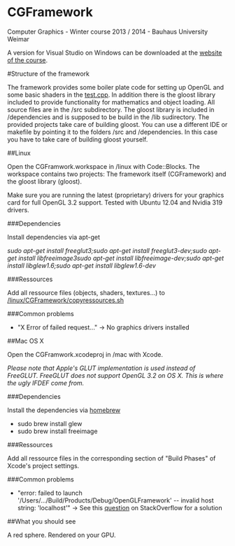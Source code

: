 CGFramework
===========
Computer Graphics - Winter course 2013 / 2014 - Bauhaus University Weimar

A version for Visual Studio on Windows can be downloaded at the [website of the course](http://www.uni-weimar.de/de/medien/professuren/grafische-datenverarbeitung/lehre/computergrafik/). 

#Structure of the framework

The framework provides some boiler plate code for setting up OpenGL and some basic shaders in the [test.cpp](src/test.cpp). In addition there is the gloost library included to provide functionality for mathematics and object loading. All source files are in the /src subdirectory. The gloost library is included in /dependencies and is supposed to be build in the /lib sudirectory. The provided projects take care of building gloost. You can use a different IDE or makefile by pointing it to the folders /src and /dependencies. In this case you have to take care of building gloost yourself.

##Linux

Open the CGFramwork.workspace in /linux with Code::Blocks. The workspace contains two projects: The framework itself (CGFramework) and the gloost library (gloost).

Make sure you are running the latest (proprietary) drivers for your graphics card for full OpenGL 3.2 support. Tested with Ubuntu 12.04 and Nvidia 319 drivers.

###Dependencies

Install dependencies via apt-get

*sudo apt-get install freeglut3;sudo apt-get install freeglut3-dev;sudo apt-get install libfreeimage3sudo apt-get install libfreeimage-dev;sudo apt-get install libglew1.6;sudo apt-get install libglew1.6-dev*

###Ressources

Add all ressource files (objects, shaders, textures...) to [/linux/CGFramework/copyressources.sh]( /linux/CGFramework/copyressources.sh)

###Common problems

* "X Error of failed request..." -> No graphics drivers installed

##Mac OS X

Open the CGFramwork.xcodeproj in /mac with Xcode.

*Please note that Apple's GLUT implementation is used instead of FreeGLUT. FreeGLUT does not support OpenGL 3.2 on OS X. This is where the ugly IFDEF come from.*

###Dependencies

Install the dependencies via [homebrew](http://brew.sh/)

* sudo brew install glew
* sudo brew install freeimage

###Ressources

Add all ressource files in the corresponding section of "Build Phases" of Xcode's project settings.

###Common problems

* "error: failed to launch '/Users/.../Build/Products/Debug/OpenGLFramework' -- invalid host string: 'localhost'" -> See this [question]() on StackOverflow for a solution

##What you should see

A red sphere. Rendered on your GPU. 



